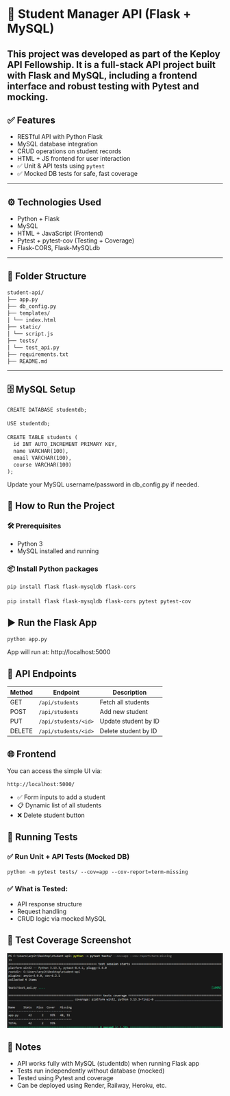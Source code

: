 # 🧠 Student Manager API (Flask + MySQL)

This project was developed as part of the **Keploy API Fellowship**. It is a full-stack API project built with **Flask** and **MySQL**, including a frontend interface and robust testing with **Pytest** and **mocking**.
---

## ✅ Features

- RESTful API with Python Flask
- MySQL database integration
- CRUD operations on student records
- HTML + JS frontend for user interaction
- ✅ Unit & API tests using `pytest`
- ✅ Mocked DB tests for safe, fast coverage

---

## ⚙️ Technologies Used

- Python + Flask
- MySQL
- HTML + JavaScript (Frontend)
- Pytest + pytest-cov (Testing + Coverage)
- Flask-CORS, Flask-MySQLdb

---

## 📁 Folder Structure
```
student-api/
├── app.py
├── db_config.py
├── templates/
│ └── index.html 
├── static/
│ └── script.js
├── tests/
│ └── test_api.py
├── requirements.txt
├── README.md 
```

---
## 🗄️ MySQL Setup
```
CREATE DATABASE studentdb;

USE studentdb;

CREATE TABLE students (
  id INT AUTO_INCREMENT PRIMARY KEY,
  name VARCHAR(100),
  email VARCHAR(100),
  course VARCHAR(100)
);
```
Update your MySQL username/password in db_config.py if needed.

## 🔧 How to Run the Project

### 🛠️ Prerequisites
- Python 3
- MySQL installed and running

### 📦 Install Python packages
```bash
pip install flask flask-mysqldb flask-cors

pip install flask flask-mysqldb flask-cors pytest pytest-cov


```

## ▶️ Run the Flask App
```
python app.py
```
App will run at: http://localhost:5000

## 🔗 API Endpoints

| Method | Endpoint             | Description          |
| ------ | -------------------- | -------------------- |
| GET    | `/api/students`      | Fetch all students   |
| POST   | `/api/students`      | Add new student      |
| PUT    | `/api/students/<id>` | Update student by ID |
| DELETE | `/api/students/<id>` | Delete student by ID |



## 🌐 Frontend

You can access the simple UI via:
```
http://localhost:5000/
```
- ✅ Form inputs to add a student
- 📋 Dynamic list of all students
- ❌ Delete student button

## 🧪 Running Tests
### ✅ Run Unit + API Tests (Mocked DB)
```
python -m pytest tests/ --cov=app --cov-report=term-missing

```

### ✅ What is Tested:
- API response structure
- Request handling
- CRUD logic via mocked MySQL

## 📸 Test Coverage Screenshot
![Test Coverage](api_test.png)

  
## 📌 Notes

- API works fully with MySQL (studentdb) when running Flask app
- Tests run independently without database (mocked)
- Tested using Pytest and coverage
- Can be deployed using Render, Railway, Heroku, etc.
